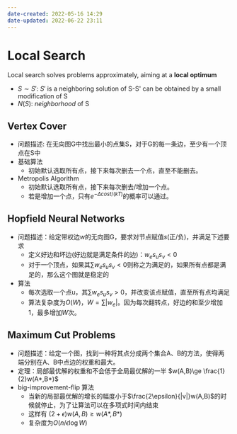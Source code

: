 ```yaml
---
date-created: 2022-05-16 14:29
date-updated: 2022-06-22 23:11
---
```


# Local Search

Local search solves problems approximately, aiming at a **local optimum**

- $S\sim S'$: $S'$ is a neighboring solution of S-S' can be obtained by a small modification of S
- $N(S)$: _neighborhood_ of S

## Vertex Cover

- 问题描述: 在无向图G中找出最小的点集S，对于G的每一条边，至少有一个顶点在S中
- 基础算法
	- 初始默认选取所有点，接下来每次删去一个点，直至不能删去。
- Metropolis Algorithm
	- 初始默认选取所有点，接下来每次删去/增加一个点。
	- 若是增加一个点，只有$e^{-\Delta cost/(kT)}$的概率可以通过。

## Hopfield Neural Networks

- 问题描述：给定带权边$w$的无向图G，要求对节点赋值$s$(正/负)，并满足下述要求
	- 定义好边和坏边(好边就是满足条件的边)：$w_es_us_v<0$
	- 对于一个顶点，如果其$\sum w_es_us_v<0$则称之为满足的，如果所有点都是满足的，那么这个图就是稳定的
- 算法
	- 每次选取一个点u，其$\sum w_es_us_v > 0$，并改变该点赋值，直至所有点均满足
	- 算法复杂度为$O(W)$，$W=\sum |w_e|$。因为每次翻转点，好边的和至少增加1，最多增加$W$次。

## Maximum Cut Problems

- 问题描述：给定一个图，找到一种将其点分成两个集合A、B的方法，使得两端分别在A、B中点边的权重和最大。
- 定理：局部最优解的权重和不会低于全局最优解的一半 $w(A,B)\ge \frac{1}{2}w(A*,B*)$
- big-improvement-flip 算法
	- 当新的局部最优解的增长的幅度小于$\frac{2\epsilon}{|v|}w(A,B)$的时候就停止，为了让算法可以在多项式时间内结束
	- 这样有 $(2+\epsilon)w(A,B)\ge w(A*,B*)$
	- 复杂度为$O(n/\epsilon \log W)$
